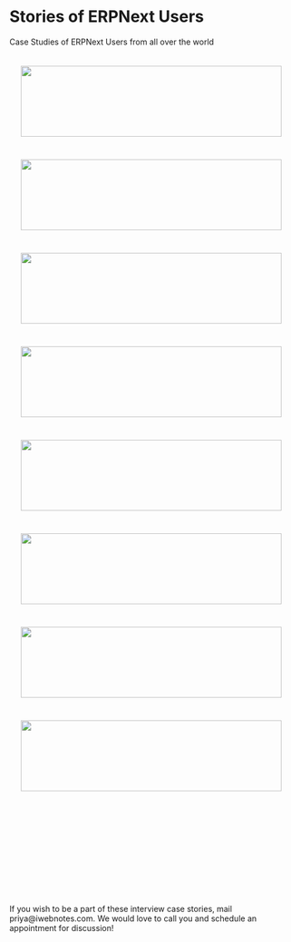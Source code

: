 # Stories of ERPNext Users

<p class="lead">Case Studies of ERPNext Users from all over the world</p>

<div class="photo-grid">
	<div class="row">
		<div class="col-xs-4">
			<div class="inner">
				<a href="/stories/union-global">
					<img src="/assets/erpnext_org/images/stories/laurence.jpg" class='img-responsive'></a>
			</div>
		</div>
		<div class="col-xs-4">
			<div class="inner">
				<a href="/stories/rigpl">
					<img src="/assets/erpnext_org/images/stories/aditya-duggal.png" class='img-responsive'></a>
			</div>
		</div>
		<div class="col-xs-4">
			<div class="inner">
				<a href="/stories/alcon">
					<img src="/assets/erpnext_org/images/stories/zel-ortiz.png" class='img-responsive'></a>
			</div>
		</div>
	</div>
	<div class="row">
		<div class="col-xs-4">
			<div class="inner">
				<a href="/stories/dogs-love-it">
					<img src="/assets/erpnext_org/images/stories/becht.jpg" class='img-responsive'></a>
			</div>
		</div>
		<div class="col-xs-4">
			<div class="inner">
				<a href="/stories/fritzing">
					<img src="/assets/erpnext_org/images/stories/fritzing-ohs.png" class='img-responsive'></a>
			</div>
		</div>
		<div class="col-xs-4">
			<div class="inner">
				<a href="/stories/neural">
					<img src="/assets/erpnext_org/images/stories/tarun-gupta-neural.jpg" class='img-responsive'></a>
			</div>
		</div>
	</div>
	<div class="row">
		<div class="col-xs-4">
			<div class="inner">
				<a href="/stories/city-glass">
					<img src="/assets/erpnext_org/images/stories/hisham_farid.jpg" class='img-responsive'></a>
			</div>
		</div>
		<div class="col-xs-4">
			<div class="inner">
				<a href="/stories/grupo-realize">
					<img src="/assets/erpnext_org/images/stories/max_morais.jpg" class='img-responsive'></a>
			</div>
		</div>
		<div class="col-xs-4">
			<div class="inner">
			</div>
		</div>
	</div>
</div>

<p>If you wish to be a part of these interview case stories, mail priya@iwebnotes.com. We would love to call you and schedule an appointment for discussion!</p>

<style>
.photo-grid {
	max-width: 500px;
}
.photo-grid .row .col-xs-4 {
	padding-bottom: 33%;
	position: relative;
}
.photo-grid .row .col-xs-4 .inner {
	position: absolute;
	top: 20px;
	bottom: 20px;
	left: 20px;
	right: 20px;
	overflow: hidden;
}
.photo-grid .row .col-xs-4 .inner img {
	width: 100%;
	border: 0px;
	padding: 0px;
}
</style>
